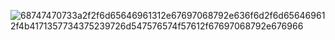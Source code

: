 ![68747470733a2f2f6d65646961312e67697068792e636f6d2f6d656469612f4b4171357734375239726d547576574f57612f67697068792e676966](https://github.com/AVI5211/AVI5211/assets/109135150/1896ce2e-d508-4bfb-ba8c-4dd6cb6db047)
